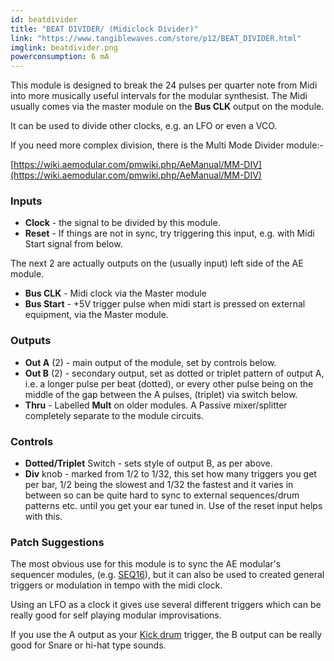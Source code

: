 ```yaml
---
id: beatdivider
title: "BEAT DIVIDER/ (Midiclock Divider)"
link: "https://www.tangiblewaves.com/store/p12/BEAT_DIVIDER.html"
imglink: beatdivider.png
powerconsumption: 6 mA
---
```


This module is designed to break the 24 pulses per quarter note from Midi into more musically useful intervals for the modular synthesist. The Midi usually comes via the master module on the **Bus CLK** output on the module.

It can be used to divide other clocks, e.g. an LFO or even a VCO.

If you need more complex division, there is the Multi Mode Divider module:-

[https://wiki.aemodular.com/pmwiki.php/AeManual/MM-DIV](https://wiki.aemodular.com/pmwiki.php/AeManual/MM-DIV)

### Inputs

- **Clock** - the signal to be divided by this module.
- **Reset** - If things are not in sync, try triggering this input, e.g. with Midi Start signal from below.

The next 2 are actually outputs on the (usually input) left side of the AE module.

- **Bus CLK** - Midi clock via the Master module
- **Bus Start** - +5V trigger pulse when midi start is pressed on external equipment, via the Master module.

### Outputs

- **Out A** (2) - main output of the module, set by controls below.
- **Out B** (2) - secondary output, set as dotted or triplet pattern of output A, i.e. a longer pulse per beat (dotted), or every other pulse being on the middle of the gap between the A pulses, (triplet) via switch below.
- **Thru** - Labelled **Mult** on older modules. A Passive mixer/splitter completely separate to the module circuits.

### Controls

- **Dotted/Triplet** Switch - sets style of output B, as per above.
- **Div** knob - marked from 1/2 to 1/32, this set how many triggers you get per bar, 1/2 being the slowest and 1/32 the fastest and it varies in between so can be quite hard to sync to external sequences/drum patterns etc. until you get your ear tuned in. Use of the reset input helps with this.

### Patch Suggestions

The most obvious use for this module is to sync the AE modular's sequencer modules, (e.g. [SEQ16](https://wiki.aemodular.com/pmwiki.php/AeManual/SEQ16)), but it can also be used to created general triggers or modulation in tempo with the midi clock.

Using an LFO as a clock it gives use several different triggers which can be really good for self playing modular improvisations.

If you use the A output as your [Kick drum](https://wiki.aemodular.com/pmwiki.php/AeManual/KICK) trigger, the B output can be really good for Snare or hi-hat type sounds.

